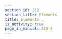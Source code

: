 ```yaml
---
section_id: 512
section_title: Elements
title: Elements
is_activity: true
page_in_manual: 510-4
---
```

